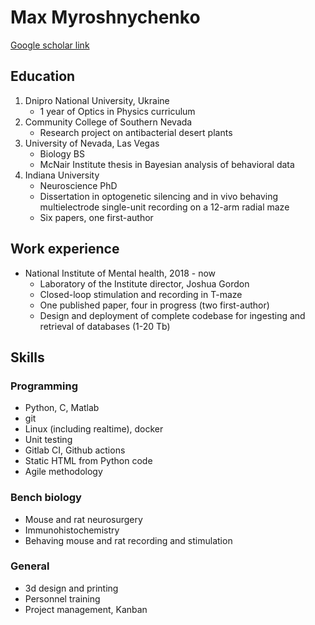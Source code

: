 # Max Myroshnychenko
[Google scholar link](https://scholar.google.com/citations?user=hpzb2HkAAAAJ&hl=en)
## Education 
1. Dnipro National University, Ukraine 
	- 1 year of Optics in Physics curriculum
2. Community College of Southern Nevada 
  	- Research project on antibacterial desert plants 
4. University of Nevada, Las Vegas
	- Biology BS
	- McNair Institute thesis in Bayesian analysis of behavioral data
5. Indiana University
	- Neuroscience PhD
	- Dissertation in optogenetic silencing and in vivo behaving multielectrode single-unit recording on a 12-arm radial maze
	- Six papers, one first-author
## Work experience
- National Institute of Mental health, 2018 - now
	- Laboratory of the Institute director, Joshua Gordon
	- Closed-loop stimulation and recording in T-maze
	- One published paper, four in progress (two first-author)
	- Design and deployment of complete codebase for ingesting and retrieval of databases (1-20 Tb)

## Skills
### Programming
- Python, C, Matlab
- git
- Linux (including realtime), docker
- Unit testing
- Gitlab CI, Github actions
- Static HTML from Python code
- Agile methodology
### Bench biology
- Mouse and rat neurosurgery
- Immunohistochemistry
- Behaving mouse and rat recording and stimulation
### General 
- 3d design and printing
- Personnel training
- Project management, Kanban

